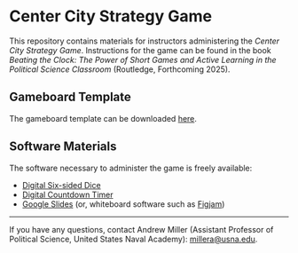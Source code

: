 # Center City Strategy Game

This repository contains materials for instructors administering the _Center City Strategy Game_. Instructions for the game can be found in the book _Beating the Clock: The Power of Short Games and Active Learning in the Political Science Classroom_ (Routledge, Forthcoming 2025).

## Gameboard Template

The gameboard template can be downloaded [here](https://docs.google.com/presentation/d/1HqWNwpEN6a5_hw0J88q4hY6IHE9niW69DIcNWqACPzE/edit?usp=sharing).

## Software Materials

The software necessary to administer the game is freely available:

* [Digital Six-sided Dice](https://g.co/kgs/nDT1GUF)
* [Digital Countdown Timer](https://www.online-stopwatch.com/countdown-timer/)
* [Google Slides](https://workspace.google.com/products/slides/) (or, whiteboard software such as [Figjam](https://www.figma.com/figjam/))

-----

If you have any questions, contact Andrew Miller (Assistant Professor of Political Science, United States Naval Academy): millera@usna.edu.
